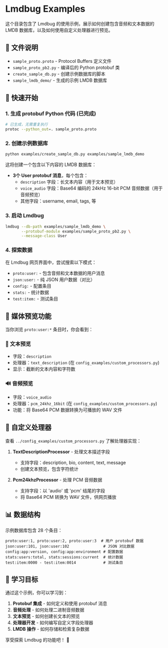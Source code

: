 # Lmdbug Examples

这个目录包含了 Lmdbug 的使用示例，展示如何创建包含音频和文本数据的 LMDB 数据库，以及如何使用自定义处理器进行预览。

## 📁 文件说明

- `sample_proto.proto` - Protocol Buffers 定义文件
- `sample_proto_pb2.py` - 编译后的 Python protobuf 类
- `create_sample_db.py` - 创建示例数据库的脚本
- `sample_lmdb_demo/` - 生成的示例 LMDB 数据库

## 🚀 快速开始

### 1. 生成 protobuf Python 代码 (已完成)

```bash
# 已生成，无需重复执行
protoc --python_out=. sample_proto.proto
```

### 2. 创建示例数据库

```bash
python examples/create_sample_db.py examples/sample_lmdb_demo
```

这将创建一个包含以下内容的 LMDB 数据库：
- **3个 User protobuf 消息**，每个包含：
  - `description` 字段：长文本内容（用于文本预览）
  - `voice_audio` 字段：Base64 编码的 24kHz 16-bit PCM 音频数据（用于音频预览）
  - 其他字段：username, email, tags, 等

### 3. 启动 Lmdbug

```bash
lmdbug --db-path examples/sample_lmdb_demo \
       --protobuf-module examples/sample_proto_pb2.py \
       --message-class User
```

### 4. 探索数据

在 Lmdbug 网页界面中，尝试搜索以下模式：

- `proto:user:` - 包含音频和文本数据的用户消息
- `json:user:` - 纯 JSON 用户数据（对比）
- `config:` - 配置条目
- `stats:` - 统计数据
- `test:item:` - 测试条目

## 🎵 媒体预览功能

当你浏览 `proto:user:*` 条目时，你会看到：

### 📝 文本预览
- 字段：`description`
- 处理器：`text_description` (在 `config_examples/custom_processors.py`)
- 显示：截断的文本内容和字符数

### 🔊 音频预览
- 字段：`voice_audio`
- 处理器：`pcm_24khz_16bit` (在 `config_examples/custom_processors.py`)
- 功能：将 Base64 PCM 数据转换为可播放的 WAV 文件

## 🔧 自定义处理器

查看 `../config_examples/custom_processors.py` 了解处理器实现：

1. **TextDescriptionProcessor** - 处理文本描述字段
   - 支持字段：description, bio, content, text, message
   - 创建文本预览，包含字符统计

2. **Pcm24khzProcessor** - 处理 PCM 音频数据
   - 支持字段：以 'audio' 或 'pcm' 结尾的字段
   - 将 Base64 PCM 转换为 WAV 文件，供网页播放

## 📊 数据结构

示例数据库包含 28 个条目：

```
proto:user:1, proto:user:2, proto:user:3  # 用户 protobuf 数据
json:user:101, json:user:102               # JSON 对比数据  
config:app:version, config:app:environment # 配置数据
stats:users:total, stats:sessions:current  # 统计数据
test:item:0000 - test:item:0014            # 测试条目
```

## 🎯 学习目标

通过这个示例，你可以学习到：

1. **Protobuf 集成** - 如何定义和使用 protobuf 消息
2. **音频处理** - 如何处理二进制音频数据
3. **文本预览** - 如何创建长文本的预览
4. **处理器开发** - 如何编写自定义字段处理器
5. **LMDB 操作** - 如何存储和检索复杂数据

享受探索 Lmdbug 的功能吧！ 🎉